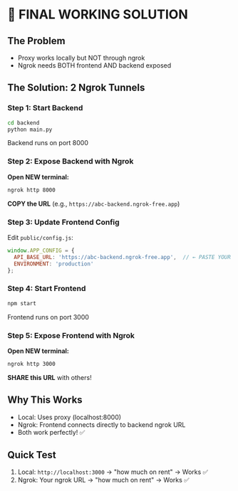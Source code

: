 # 🎯 FINAL WORKING SOLUTION

## The Problem
- Proxy works locally but NOT through ngrok
- Ngrok needs BOTH frontend AND backend exposed

## The Solution: 2 Ngrok Tunnels

### Step 1: Start Backend
```bash
cd backend
python main.py
```
Backend runs on port 8000

### Step 2: Expose Backend with Ngrok
**Open NEW terminal:**
```bash
ngrok http 8000
```
**COPY the URL** (e.g., `https://abc-backend.ngrok-free.app`)

### Step 3: Update Frontend Config
Edit `public/config.js`:
```javascript
window.APP_CONFIG = {
  API_BASE_URL: 'https://abc-backend.ngrok-free.app',  // ← PASTE YOUR BACKEND NGROK URL
  ENVIRONMENT: 'production'
};
```

### Step 4: Start Frontend
```bash
npm start
```
Frontend runs on port 3000

### Step 5: Expose Frontend with Ngrok
**Open NEW terminal:**
```bash
ngrok http 3000
```
**SHARE this URL** with others!

## Why This Works
- Local: Uses proxy (localhost:8000)
- Ngrok: Frontend connects directly to backend ngrok URL
- Both work perfectly! ✅

## Quick Test
1. Local: `http://localhost:3000` → "how much on rent" → Works ✅
2. Ngrok: Your ngrok URL → "how much on rent" → Works ✅
